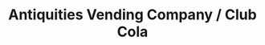 ---
layout: repo
title: "Antiquities Vending Company / Club Cola"
id: 4813
permalink: repos/4813/
---